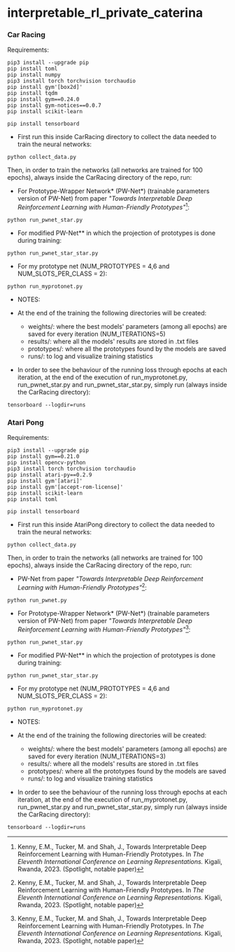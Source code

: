# interpretable_rl_private_caterina

### Car Racing
Requirements:
```
pip3 install --upgrade pip
pip install toml
pip install numpy
pip3 install torch torchvision torchaudio
pip install gym'[box2d]'
pip install tqdm
pip install gym==0.24.0
pip install gym-notices==0.0.7
pip install scikit-learn

pip install tensorboard
```

- First run this inside CarRacing directory to collect the data needed to train the neural networks:
```
python collect_data.py
```


Then, in order to train the networks (all networks are trained for 100 epochs), always inside the CarRacing directory of the repo, run:

- For Prototype-Wrapper Network* (PW-Net*) (trainable parameters version of PW-Net) from paper *"Towards Interpretable Deep Reinforcement Learning with Human-Friendly Prototypes"*[^1]:
```
python run_pwnet_star.py
```

- For modified PW-Net** in which the projection of prototypes is done during training:
```
python run_pwnet_star_star.py
```

- For my prototype net (NUM_PROTOTYPES = 4,6 and NUM_SLOTS_PER_CLASS = 2):
```
python run_myprotonet.py
```

- NOTES:

- At the end of the training the following directories will be created:
    - weights/: where the best models' parameters (among all epochs) are saved for every iteration (NUM_ITERATIONS=5)
    - results/: where all the models' results are stored in .txt files
    - prototypes/: where all the prototypes found by the models are saved 
    - runs/: to log and visualize training statistics



- In order to see the behaviour of the running loss through epochs at each iteration, at the end of the execution of run_myprotonet.py, run_pwnet_star.py and run_pwnet_star_star.py, simply run (always inside the CarRacing directory):
```
tensorboard --logdir=runs
```

### Atari Pong
Requirements:
```
pip3 install --upgrade pip
pip install gym==0.21.0  
pip install opencv-python
pip3 install torch torchvision torchaudio
pip install atari-py==0.2.9
pip install gym'[atari]'
pip install gym'[accept-rom-license]'
pip install scikit-learn
pip install toml

pip install tensorboard
```

- First run this inside AtariPong directory to collect the data needed to train the neural networks:
```
python collect_data.py
```


Then, in order to train the networks (all networks are trained for 100 epochs), always inside the CarRacing directory of the repo, run:
- PW-Net from paper *"Towards Interpretable Deep Reinforcement Learning with Human-Friendly Prototypes"*[^1]:
```
python run_pwnet.py
```

- For Prototype-Wrapper Network* (PW-Net*) (trainable parameters version of PW-Net) from paper *"Towards Interpretable Deep Reinforcement Learning with Human-Friendly Prototypes"*[^1]:
```
python run_pwnet_star.py
```

- For modified PW-Net** in which the projection of prototypes is done during training:
```
python run_pwnet_star_star.py
```

- For my prototype net (NUM_PROTOTYPES = 4,6 and NUM_SLOTS_PER_CLASS = 2):
```
python run_myprotonet.py
```

- NOTES:

- At the end of the training the following directories will be created:
    - weights/: where the best models' parameters (among all epochs) are saved for every iteration (NUM_ITERATIONS=3)
    - results/: where all the models' results are stored in .txt files
    - prototypes/: where all the prototypes found by the models are saved 
    - runs/: to log and visualize training statistics



- In order to see the behaviour of the running loss through epochs at each iteration, at the end of the execution of run_myprotonet.py, run_pwnet_star.py and run_pwnet_star_star.py, simply run (always inside the CarRacing directory):
```
tensorboard --logdir=runs
```

[^1]: Kenny, E.M., Tucker, M. and Shah, J., Towards Interpretable Deep Reinforcement Learning with Human-Friendly Prototypes. In *The Eleventh International Conference on Learning Representations.* Kigali, Rwanda, 2023. (Spotlight, notable paper)
